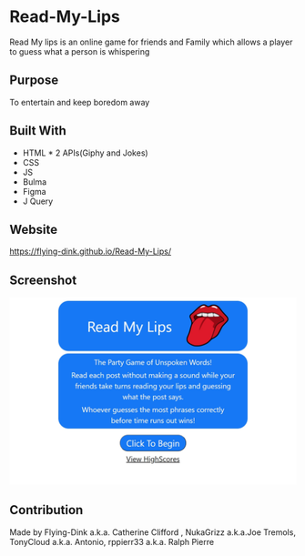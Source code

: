# Read-My-Lips
Read My lips is an online game for friends and Family which allows a player to guess what a person is whispering

## Purpose
To entertain and keep boredom away 

## Built With
* HTML  * 2 APIs(Giphy and Jokes)
* CSS
* JS
* Bulma
* Figma
* J Query

## Website
 https://flying-dink.github.io/Read-My-Lips/

## Screenshot   
![Screenshot](./assets/images/screenshot.png)

## Contribution
Made by Flying-Dink a.k.a. Catherine Clifford , NukaGrizz a.k.a.Joe Tremols, TonyCloud a.k.a. Antonio, rppierr33 a.k.a. Ralph Pierre
